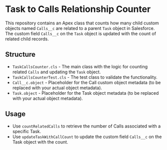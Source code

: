 # Task to Calls Relationship Counter

This repository contains an Apex class that counts how many child custom objects named `Calls__c` are related to a parent `Task` object in Salesforce. The custom field `Calls__c` on the `Task` object is updated with the count of related child records.

## Structure
- `TaskCallsCounter.cls` - The main class with the logic for counting related `Calls` and updating the `Task` object.
- `TaskCallsCounterTest.cls` - The test class to validate the functionality.
- `Call__c.object` - Placeholder for the Call custom object metadata (to be replaced with your actual object metadata).
- `Task.object` - Placeholder for the Task object metadata (to be replaced with your actual object metadata).

## Usage
- Use `countRelatedCalls` to retrieve the number of Calls associated with a specific Task.
- Use `updateTaskWithCallCount` to update the custom field `Calls__c` on the Task object with the count.

